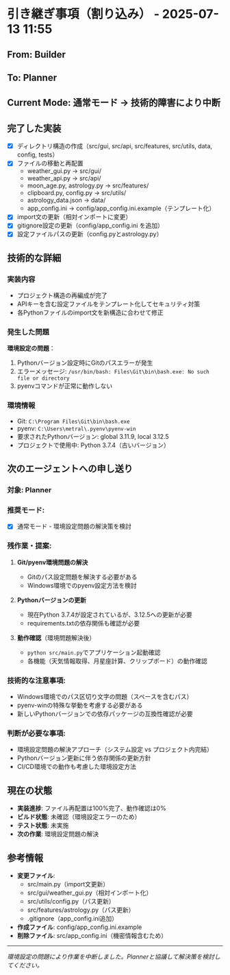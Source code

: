 # 引き継ぎ事項（割り込み） - 2025-07-13 11:55

## From: Builder
## To: Planner
## Current Mode: 通常モード → 技術的障害により中断

## 完了した実装
- [x] ディレクトリ構造の作成（src/gui, src/api, src/features, src/utils, data, config, tests）
- [x] ファイルの移動と再配置
  - weather_gui.py → src/gui/
  - weather_api.py → src/api/
  - moon_age.py, astrology.py → src/features/
  - clipboard.py, config.py → src/utils/
  - astrology_data.json → data/
  - app_config.ini → config/app_config.ini.example（テンプレート化）
- [x] import文の更新（相対インポートに変更）
- [x] gitignore設定の更新（config/app_config.ini を追加）
- [x] 設定ファイルパスの更新（config.pyとastrology.py）

## 技術的な詳細

### 実装内容
- プロジェクト構造の再編成が完了
- APIキーを含む設定ファイルをテンプレート化してセキュリティ対策
- 各Pythonファイルのimport文を新構造に合わせて修正

### 発生した問題
**環境設定の問題**：
1. Pythonバージョン設定時にGitのパスエラーが発生
2. エラーメッセージ: `/usr/bin/bash: Files\Git\bin\bash.exe: No such file or directory`
3. pyenvコマンドが正常に動作しない

### 環境情報
- Git: `C:\Program Files\Git\bin\bash.exe`
- pyenv: `C:\Users\metral\.pyenv\pyenv-win`
- 要求されたPythonバージョン: global 3.11.9, local 3.12.5
- プロジェクトで使用中: Python 3.7.4（古いバージョン）

## 次のエージェントへの申し送り

### 対象: Planner

### 推奨モード: 
- [x] 通常モード - 環境設定問題の解決策を検討

### 残作業・提案:
1. **Git/pyenv環境問題の解決**
   - Gitのパス設定問題を解決する必要がある
   - Windows環境でのpyenv設定方法を検討
   
2. **Pythonバージョンの更新**
   - 現在Python 3.7.4が設定されているが、3.12.5への更新が必要
   - requirements.txtの依存関係も確認が必要

3. **動作確認**（環境問題解決後）
   - `python src/main.py`でアプリケーション起動確認
   - 各機能（天気情報取得、月星座計算、クリップボード）の動作確認

### 技術的な注意事項:
- Windows環境でのパス区切り文字の問題（スペースを含むパス）
- pyenv-winの特殊な挙動を考慮する必要がある
- 新しいPythonバージョンでの依存パッケージの互換性確認が必要

### 判断が必要な事項:
- 環境設定問題の解決アプローチ（システム設定 vs プロジェクト内完結）
- Pythonバージョン更新に伴う依存関係の更新方針
- CI/CD環境での動作も考慮した環境設定方法

## 現在の状態
- **実装進捗**: ファイル再配置は100%完了、動作確認は0%
- **ビルド状態**: 未確認（環境設定エラーのため）
- **テスト状態**: 未実施
- **次の作業**: 環境設定問題の解決

## 参考情報
- **変更ファイル**: 
  - src/main.py（import文更新）
  - src/gui/weather_gui.py（相対インポート化）
  - src/utils/config.py（パス更新）
  - src/features/astrology.py（パス更新）
  - .gitignore（app_config.ini追加）
- **作成ファイル**: config/app_config.ini.example
- **削除ファイル**: src/app_config.ini（機密情報含むため）

---
*環境設定の問題により作業を中断しました。Plannerと協議して解決策を検討してください。*
